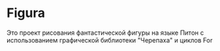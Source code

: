 # Figura
Это проект рисования фантастической фигуры на языке Питон с использованием графической библиотеки "Черепаха" и циклов For
